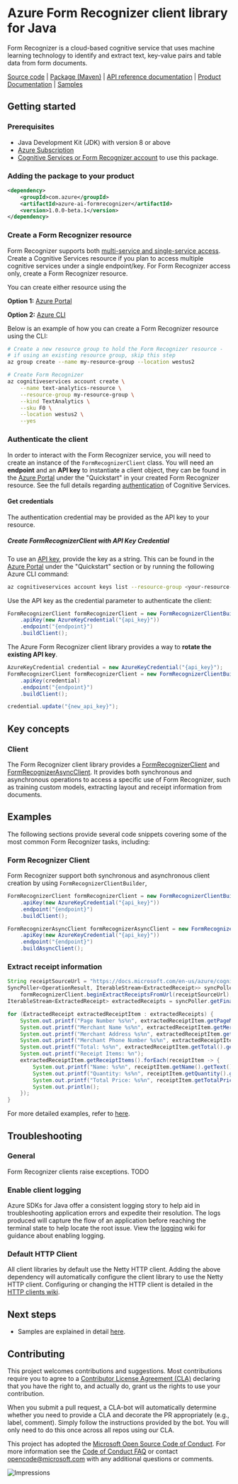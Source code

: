 # Azure Form Recognizer client library for Java
Form Recognizer is a cloud-based cognitive service that uses machine learning technology to identify and extract text, 
key-value pairs and table data from form documents.

[Source code][source_code] | [Package (Maven)][package] | [API reference documentation][api_reference_doc] | [Product Documentation][product_documentation] | [Samples][samples_readme]

## Getting started

### Prerequisites
- Java Development Kit (JDK) with version 8 or above
- [Azure Subscription][azure_subscription]
- [Cognitive Services or Form Recognizer account][form_recognizer_account] to use this package.

### Adding the package to your product

[//]: # ({x-version-update-start;com.azure:azure-ai-formrecognizer;current})
```xml
<dependency>
    <groupId>com.azure</groupId>
    <artifactId>azure-ai-formrecognizer</artifactId>
    <version>1.0.0-beta.1</version>
</dependency>
```
[//]: # ({x-version-update-end})

### Create a Form Recognizer resource
Form Recognizer supports both [multi-service and single-service access][service_access]. Create a Cognitive Services 
resource if you plan to access multiple cognitive services under a single endpoint/key. For Form Recognizer access only,
create a Form Recognizer resource.

You can create either resource using the 

**Option 1:** [Azure Portal][create_new_resource] 

**Option 2:** [Azure CLI][azure_cli]

Below is an example of how you can create a Form Recognizer resource using the CLI:

```bash
# Create a new resource group to hold the Form Recognizer resource -
# if using an existing resource group, skip this step
az group create --name my-resource-group --location westus2
```

```bash
# Create Form Recognizer
az cognitiveservices account create \
    --name text-analytics-resource \
    --resource-group my-resource-group \
    --kind TextAnalytics \
    --sku F0 \
    --location westus2 \
    --yes
```
### Authenticate the client
In order to interact with the Form Recognizer service, you will need to create an instance of the `FormRecognizerClient` 
class. You will need an **endpoint** and an **API key** to instantiate a client object, 
they can be found in the [Azure Portal][azure_portal] under the "Quickstart" in your created
Form Recognizer resource. See the full details regarding [authentication][authentication] of Cognitive Services.

#### Get credentials
The authentication credential may be provided as the API key to your resource.

##### Create FormRecognizerClient with API Key Credential
To use an [API key][api_key], provide the key as a string. This can be found in the [Azure Portal][azure_portal] 
   under the "Quickstart" section or by running the following Azure CLI command:

```bash
az cognitiveservices account keys list --resource-group <your-resource-group-name> --name <your-resource-name>
``` 
Use the API key as the credential parameter to authenticate the client:
<!-- embedme ./src/samples/java/com/azure/ai/formrecognizer/ReadmeSamples.java#L38-L41 -->
```java
FormRecognizerClient formRecognizerClient = new FormRecognizerClientBuilder()
    .apiKey(new AzureKeyCredential("{api_key}"))
    .endpoint("{endpoint}")
    .buildClient();
```
The Azure Form Recognizer client library provides a way to **rotate the existing API key**.

<!-- embedme ./src/samples/java/com/azure/ai/formrecognizer/ReadmeSamples.java#L58-L64 -->
```java
AzureKeyCredential credential = new AzureKeyCredential("{api_key}");
FormRecognizerClient formRecognizerClient = new FormRecognizerClientBuilder()
    .apiKey(credential)
    .endpoint("{endpoint}")
    .buildClient();

credential.update("{new_api_key}");
```

## Key concepts
### Client
The Form Recognizer client library provides a [FormRecognizerClient][form_recognizer_sync_client] and 
[FormRecognizerAsyncClient][form_recognizer_async_client]. It provides both synchronous and
asynchronous operations to access a specific use of Form Recognizer, such as training custom models,
extracting layout and receipt information from documents.

## Examples
The following sections provide several code snippets covering some of the most common Form Recognizer tasks, including:

### Form Recognizer Client
Form Recognizer support both synchronous and asynchronous client creation by using
`FormRecognizerClientBuilder`,

<!-- embedme ./src/samples/java/com/azure/ai/formrecognizer/ReadmeSamples.java#L38-L41 -->
``` java
FormRecognizerClient formRecognizerClient = new FormRecognizerClientBuilder()
    .apiKey(new AzureKeyCredential("{api_key}"))
    .endpoint("{endpoint}")
    .buildClient();
```
<!-- embedme ./src/samples/java/com/azure/ai/formrecognizer/ReadmeSamples.java#L48-L51 -->
``` java
FormRecognizerAsyncClient formRecognizerAsyncClient = new FormRecognizerClientBuilder()
    .apiKey(new AzureKeyCredential("{api_key}"))
    .endpoint("{endpoint}")
    .buildAsyncClient();
```

### Extract receipt information
<!-- embedme ./src/samples/java/com/azure/ai/formrecognizer/ReadmeSamples.java#L68-L86 -->
```java
String receiptSourceUrl = "https://docs.microsoft.com/en-us/azure/cognitive-services/form-recognizer/media/contoso-allinone.jpg";
SyncPoller<OperationResult, IterableStream<ExtractedReceipt>> syncPoller =
    formRecognizerClient.beginExtractReceiptsFromUrl(receiptSourceUrl);
IterableStream<ExtractedReceipt> extractedReceipts = syncPoller.getFinalResult();

for (ExtractedReceipt extractedReceiptItem : extractedReceipts) {
    System.out.printf("Page Number %s%n", extractedReceiptItem.getPageMetadata().getPageNumber());
    System.out.printf("Merchant Name %s%n", extractedReceiptItem.getMerchantName().getText());
    System.out.printf("Merchant Address %s%n", extractedReceiptItem.getMerchantAddress().getText());
    System.out.printf("Merchant Phone Number %s%n", extractedReceiptItem.getMerchantPhoneNumber().getText());
    System.out.printf("Total: %s%n", extractedReceiptItem.getTotal().getText());
    System.out.printf("Receipt Items: %n");
    extractedReceiptItem.getReceiptItems().forEach(receiptItem -> {
        System.out.printf("Name: %s%n", receiptItem.getName().getText());
        System.out.printf("Quantity: %s%n", receiptItem.getQuantity().getText());
        System.out.printf("Total Price: %s%n", receiptItem.getTotalPrice().getText());
        System.out.println();
    });
}
```
For more detailed examples, refer to [here][samples_readme].

## Troubleshooting
### General
Form Recognizer clients raise exceptions. 
TODO

### Enable client logging
Azure SDKs for Java offer a consistent logging story to help aid in troubleshooting application errors and expedite 
their resolution. The logs produced will capture the flow of an application before reaching the terminal state to help 
locate the root issue. View the [logging][logging] wiki for guidance about enabling logging.

### Default HTTP Client
All client libraries by default use the Netty HTTP client. Adding the above dependency will automatically configure 
the client library to use the Netty HTTP client. Configuring or changing the HTTP client is detailed in the
[HTTP clients wiki](https://github.com/Azure/azure-sdk-for-java/wiki/HTTP-clients).

## Next steps
- Samples are explained in detail [here][samples_readme].

## Contributing

This project welcomes contributions and suggestions. Most contributions require you to agree to a [Contributor License Agreement (CLA)][cla] declaring that you have the right to, and actually do, grant us the rights to use your contribution.

When you submit a pull request, a CLA-bot will automatically determine whether you need to provide a CLA and decorate the PR appropriately (e.g., label, comment). Simply follow the instructions provided by the bot. You will only need to do this once across all repos using our CLA.

This project has adopted the [Microsoft Open Source Code of Conduct][coc]. For more information see the [Code of Conduct FAQ][coc_faq] or contact [opencode@microsoft.com][coc_contact] with any additional questions or comments.

<!-- LINKS -->
[api_key]: https://docs.microsoft.com/azure/cognitive-services/cognitive-services-apis-create-account?tabs=multiservice%2Cwindows#get-the-keys-for-your-resource
[api_reference_doc]: https://aka.ms/azsdk-java-formrecognizer-ref-docs
[authentication]: https://docs.microsoft.com/azure/cognitive-services/authentication
[azure_cli]: https://docs.microsoft.com/azure/cognitive-services/cognitive-services-apis-create-account-cli?tabs=windows
[azure_identity]: https://github.com/Azure/azure-sdk-for-java/tree/master/sdk/identity/azure-identity#credentials
[azure_portal]: https://ms.portal.azure.com
[azure_subscription]: https://azure.microsoft.com/free
[cla]: https://cla.microsoft.com
[coc]: https://opensource.microsoft.com/codeofconduct/
[coc_faq]: https://opensource.microsoft.com/codeofconduct/faq/
[coc_contact]: mailto:opencode@microsoft.com
[create_new_resource]: https://docs.microsoft.com/azure/cognitive-services/cognitive-services-apis-create-account?tabs=multiservice%2Cwindows#create-a-new-azure-cognitive-services-resource
[package]: TODO
[performance_tuning]: https://github.com/Azure/azure-sdk-for-java/wiki/Performance-Tuning
[product_documentation]: https://docs.microsoft.com/azure/cognitive-services/form-recognizer/overview
[samples_readme]: src/samples/README.md
[service_access]: https://docs.microsoft.com/azure/cognitive-services/cognitive-services-apis-create-account?tabs=multiservice%2Cwindows
[source_code]: src
[form_recognizer_account]: https://docs.microsoft.com/azure/cognitive-services/cognitive-services-apis-create-account?tabs=multiservice%2Cwindows
[form_recognizer_async_client]: src/main/java/com/azure/ai/formrecognizer/FormRecognizerAsyncClient.java
[form_recognizer_sync_client]: src/main/java/com/azure/ai/formrecognizer/FormRecognizerClient.java
[logging]: https://github.com/Azure/azure-sdk-for-java/wiki/Logging-with-Azure-SDK

![Impressions](https://azure-sdk-impressions.azurewebsites.net/api/impressions/azure-sdk-for-java%2Fsdk%2Fformrecognizer%2Fazure-ai-formrecognizer%2FREADME.png)
